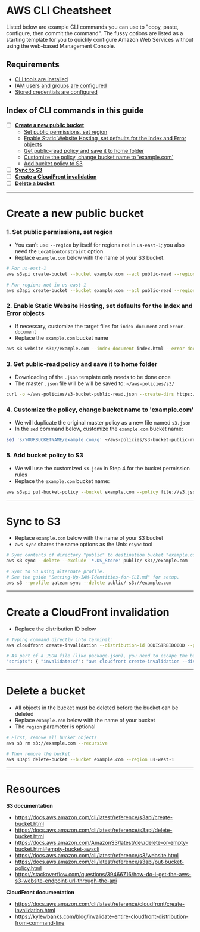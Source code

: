 # AWS CLI Cheatsheet
Listed below are example CLI commands you can use to "copy, paste, configure, then commit the command". The fussy options are listed as a starting template for you to quickly configure Amazon Web Services without using the web-based Management Console.

## Requirements
 * [CLI tools are installed](./Setting-Up-AWS-CLI-Tools.md)
 * [IAM users and groups are configured](./Setting-Up-IAM-Identities-for-CLI.md#create-a-group-with-limited-admin-privileges)
 * [Stored credentials are configured](./Setting-Up-IAM-Identities-for-CLI.md#setting-up-stored-credentials-with-cli)

## Index of CLI commands in this guide
 - [ ] [**Create a new public bucket**](./AWS-CLI-Cheatsheet.md#create-a-new-public-bucket)
   * [Set public permissions, set region](./AWS-CLI-Cheatsheet.md#1-set-public-permissions-set-region)
   * [Enable Static Website Hosting, set defaults for the Index and Error objects](./AWS-CLI-Cheatsheet.md#2-enable-static-website-hosting-set-defaults-for-the-index-and-error-objects)
   * [Get public-read policy and save it to home folder](./AWS-CLI-Cheatsheet.md#3-get-public-read-policy-and-save-it-to-home-folder)
   * [Customize the policy, change bucket name to 'example.com'](./AWS-CLI-Cheatsheet.md#4-customize-the-policy-change-bucket-name-to-examplecom)
   * [Add bucket policy to S3](./AWS-CLI-Cheatsheet.md#5-add-bucket-policy-to-s3)
 - [ ] [**Sync to S3**](./AWS-CLI-Cheatsheet.md#sync-to-s3)
 - [ ] [**Create a CloudFront invalidation**](./AWS-CLI-Cheatsheet.md#create-a-cloudfront-invalidation)
 - [ ] [**Delete a bucket**](./AWS-CLI-Cheatsheet.md#delete-a-bucket)

---

# Create a new public bucket

### 1. Set public permissions, set region
  * You can't use `--region` by itself for regions not in `us-east-1`; you also need the `LocationConstraint` option.
  * Replace `example.com` below with the name of your S3 bucket.
  ```bash
  # For us-east-1
  aws s3api create-bucket --bucket example.com --acl public-read --region us-east-1

  # For regions not in us-east-1
  aws s3api create-bucket --bucket example.com --acl public-read --region us-west-1 --create-bucket-configuration LocationConstraint=us-west-1
  ```

### 2. Enable Static Website Hosting, set defaults for the Index and Error objects
  * If necessary, customize the target files for `index-document` and `error-document`
  * Replace the `example.com` bucket name
```bash
aws s3 website s3://example.com --index-document index.html --error-document index.html
```

### 3. Get public-read policy and save it to home folder
  * Downloading of the `.json` template only needs to be done once
  * The master `.json` file will be will be saved to: `~/aws-policies/s3/`
```bash
curl -o ~/aws-policies/s3-bucket-public-read.json --create-dirs https://raw.githubusercontent.com/spiritphyz/aws-policies/master/s3/s3-bucket-public-read.json
```

### 4. Customize the policy, change bucket name to 'example.com'
  * We will duplicate the original master policy as a new file named `s3.json`
  * In the `sed` command below, customize the `example.com` bucket name:
```bash
sed 's/YOURBUCKETNAME/example.com/g' ~/aws-policies/s3-bucket-public-read.json > s3.json
```

### 5. Add bucket policy to S3
  * We will use the customized `s3.json` in Step 4 for the bucket permission rules
  * Replace the `example.com` bucket name:
```bash
aws s3api put-bucket-policy --bucket example.com --policy file://s3.json
```
---

# Sync to S3
  * Replace `example.com` below with the name of your S3 bucket
  * `aws sync` shares the same options as the Unix `rsync` tool
```bash
# Sync contents of directory "public" to destination bucket "example.com"
aws s3 sync --delete --exclude '*.DS_Store' public/ s3://example.com

# Sync to S3 using alternate profile.
# See the guide "Setting-Up-IAM-Identities-for-CLI.md" for setup.
aws s3 --profile qateam sync --delete public/ s3://example.com
```

---

# Create a CloudFront invalidation
  * Replace the distribution ID below
```bash
# Typing command directly into terminal:
aws cloudfront create-invalidation --distribution-id D0DISTRBID000D --paths /\*

# As part of a JSON file (like package.json), you need to escape the backslash character:
"scripts": { "invalidate:cf": "aws cloudfront create-invalidation --distribution-id D0DISTRBID000D --paths /\\*" }
```

---

# Delete a bucket
  * All objects in the bucket must be deleted before the bucket can be deleted
  * Replace `example.com` below with the name of your bucket
  * The `region` parameter is optional
```bash
# First, remove all bucket objects
aws s3 rm s3://example.com --recursive

# Then remove the bucket
aws s3api delete-bucket --bucket example.com --region us-west-1
```

---

# Resources
**S3 documentation**
  * https://docs.aws.amazon.com/cli/latest/reference/s3api/create-bucket.html
  * https://docs.aws.amazon.com/cli/latest/reference/s3api/delete-bucket.html
  * https://docs.aws.amazon.com/AmazonS3/latest/dev/delete-or-empty-bucket.html#empty-bucket-awscli
  * https://docs.aws.amazon.com/cli/latest/reference/s3/website.html
  * https://docs.aws.amazon.com/cli/latest/reference/s3api/put-bucket-policy.html
  * https://stackoverflow.com/questions/39466716/how-do-i-get-the-aws-s3-website-endpoint-url-through-the-api

**CloudFront documentation**
  * https://docs.aws.amazon.com/cli/latest/reference/cloudfront/create-invalidation.html
  * https://kylewbanks.com/blog/invalidate-entire-cloudfront-distribution-from-command-line
